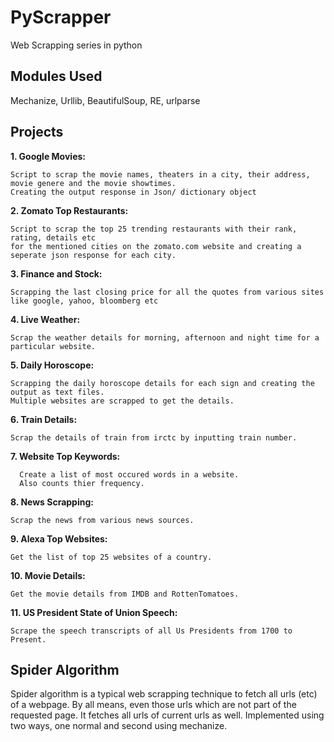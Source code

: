PyScrapper
==========

Web Scrapping series in python

## Modules Used 

Mechanize, Urllib, BeautifulSoup, RE, urlparse

## Projects

**1. Google Movies:**
	
	Script to scrap the movie names, theaters in a city, their address, movie genere and the movie showtimes. 
	Creating the output response in Json/ dictionary object

**2. Zomato Top Restaurants:**
	
	Script to scrap the top 25 trending restaurants with their rank, rating, details etc 
	for the mentioned cities on the zomato.com website and creating a seperate json response for each city.


**3. Finance and Stock:**
	
	Scrapping the last closing price for all the quotes from various sites like google, yahoo, bloomberg etc

**4. Live Weather:**

	Scrap the weather details for morning, afternoon and night time for a particular website.

**5. Daily Horoscope:**
	
	Scrapping the daily horoscope details for each sign and creating the output as text files. 
	Multiple websites are scrapped to get the details.

**6. Train Details:**

	Scrap the details of train from irctc by inputting train number.

**7. Website Top Keywords:** 
	
	  Create a list of most occured words in a website.
	  Also counts thier frequency.

**8. News Scrapping:**

	Scrap the news from various news sources.

**9. Alexa Top Websites:**
	
	Get the list of top 25 websites of a country.

**10. Movie Details:**

	Get the movie details from IMDB and RottenTomatoes.

**11. US President State of Union Speech:**
	
	Scrape the speech transcripts of all Us Presidents from 1700 to Present.

## Spider Algorithm

Spider algorithm is a typical web scrapping technique to fetch all urls (etc) of a webpage. By all means, 
even those urls which are not part of the requested page. It fetches all urls of current urls as well.
Implemented using two ways, one normal and second using mechanize.